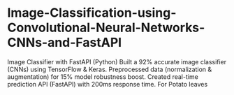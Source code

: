 # Image-Classification-using-Convolutional-Neural-Networks-CNNs-and-FastAPI
Image Classifier with FastAPI (Python)  Built a 92% accurate image classifier (CNNs) using TensorFlow &amp; Keras.  Preprocessed data (normalization &amp; augmentation) for 15% model robustness boost. Created real-time prediction API (FastAPI) with 200ms response time.
For Potato leaves 